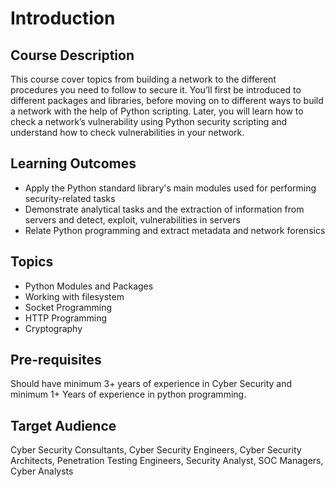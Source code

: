 # Introduction

## Course Description

This course cover topics from building a network to the different procedures you need to follow to secure it. You’ll first be introduced to different packages and libraries, before moving on to different ways to build a network with the help of Python scripting. Later, you will learn how to check a network’s vulnerability using Python security scripting and understand how to check vulnerabilities in your network.

## Learning Outcomes

- Apply the Python standard library's main modules used for performing security-related tasks
- Demonstrate analytical tasks and the extraction of information from servers and detect, exploit, vulnerabilities in servers
- Relate Python programming and extract metadata and network forensics

## Topics

- Python Modules and Packages
- Working with filesystem
- Socket Programming
- HTTP Programming
- Cryptography

## Pre-requisites

Should have minimum 3+ years of experience in Cyber Security and minimum 1+ Years of experience in python programming.

## Target Audience

Cyber Security Consultants, Cyber Security Engineers, Cyber Security Architects, Penetration Testing Engineers, Security Analyst, SOC Managers, Cyber Analysts